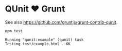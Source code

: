 # QUnit ♥️ Grunt

See also <https://github.com/gruntjs/grunt-contrib-qunit>.

```bash
npm test
```

```
Running "qunit:example" (qunit) task
Testing test/example.html ..OK
```
